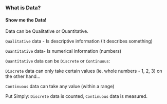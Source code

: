### What is Data?
#### Show me the Data!

Data can be Qualitative or Quantitative.

`Qualitative` data - Is descriptive information (It describes something)

`Quantitative` data- Is numerical information (numbers)

`Quantitative` data can be `Discrete` or `Continuous`:

`Discrete` data can only take certain values (ie. whole numbers - 1, 2, 3) on the other hand...

`Continuous` data can take any value (within a range)

Put Simply: `Discrete` data is counted, `Continuous` data is measured.
